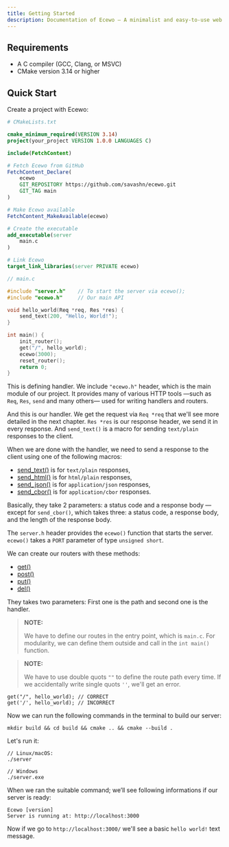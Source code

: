 ```yaml
---
title: Getting Started
description: Documentation of Ecewo — A minimalist and easy-to-use web framework for C
---
```


## Requirements

- A C compiler (GCC, Clang, or MSVC)
- CMake version 3.14 or higher

## Quick Start

Create a project with Ecewo:

```cmake
# CMakeLists.txt

cmake_minimum_required(VERSION 3.14)
project(your_project VERSION 1.0.0 LANGUAGES C)

include(FetchContent)

# Fetch Ecewo from GitHub
FetchContent_Declare(
    ecewo
    GIT_REPOSITORY https://github.com/savashn/ecewo.git
    GIT_TAG main
)

# Make Ecewo available
FetchContent_MakeAvailable(ecewo)

# Create the executable
add_executable(server
    main.c
)

# Link Ecewo
target_link_libraries(server PRIVATE ecewo)
```

```c
// main.c

#include "server.h"    // To start the server via ecewo();
#include "ecewo.h"     // Our main API

void hello_world(Req *req, Res *res) {
    send_text(200, "Hello, World!");
}

int main() {
    init_router();
    get("/", hello_world);
    ecewo(3000);
    reset_router();
    return 0;
}
```

This is defining handler. We include `"ecewo.h"` header, which is the main module of our project. It provides many of various HTTP tools —such as `Req`, `Res`, `send` and many others— used for writing handlers and routers.

And this is our handler. We get the request via `Req *req` that we'll see more detailed in the next chapter. `Res *res` is our response header, we send it in every response. And `send_text()` is a macro for sending `text/plain` responses to the client.

When we are done with the handler, we need to send a response to the client using one of the following macros:
- [send_text()](/api/send_text/) is for `text/plain` responses,
- [send_html()](/api/send_html/) is for `html/plain` responses,
- [send_json()](/api/send_json/) is for `application/json` responses,
- [send_cbor()](/api/send_cbor/) is for `application/cbor` responses.

Basically, they take 2 parameters: a status code and a response body — except for `send_cbor()`, which takes three: a status code, a response body, and the length of the response body.

The `server.h` header provides the `ecewo()` function that starts the server. `ecewo()` takes a `PORT` parameter of type `unsigned short`.

We can create our routers with these methods:

- [get()](/api/get/)
- [post()](/api/post/)
- [put()](/api/put/)
- [del()](/api/del/)

They takes two parameters: First one is the path and second one is the handler.

> **NOTE:**
>
> We have to define our routes in the entry point, which is `main.c`. For modularity, we can define them outside and call in the `int main()` function.

> **NOTE:**
>
>  We have to use double quots `""` to define the route path every time. If we accidentally write single quots `''`, we'll get an error.

```
get("/", hello_world); // CORRECT
get('/', hello_world); // INCORRECT
```

Now we can run the following commands in the terminal to build our server:

```shell
mkdir build && cd build && cmake .. && cmake --build .
```

Let's run it:
```shell
// Linux/macOS:
./server

// Windows
./server.exe
```

When we ran the suitable command; we’ll see following informations if our server is ready:

```
Ecewo [version]
Server is running at: http://localhost:3000
```

Now if we go to `http://localhost:3000/` we'll see a basic `hello world!` text message.
